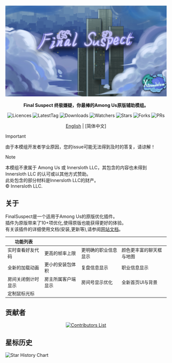 <div align="center">
	
![FS-XW](Assets/LogoWithTeam.png)

**Final Suspect 终极嫌疑，你最棒的Among Us原版辅助模组。**

<img src="https://badgen.net/github/license/XtremeWave/FinalSuspect" alt="Licences">
<img src="https://badgen.net/github/tag/XtremeWave/FinalSuspect" alt="LatestTag">
<img src="https://badgen.net/github/assets-dl/XtremeWave/FinalSuspect" alt="Downloads">
<img src="https://badgen.net/github/watchers/XtremeWave/FinalSuspect" alt="Watchers">
<img src="https://badgen.net/github/stars/XtremeWave/FinalSuspect/" alt="Stars">
<img src="https://badgen.net/github/forks/XtremeWave/FinalSuspect" alt="Forks">
<img src="https://badgen.net/github/prs/XtremeWave/FinalSuspect" alt="PRs">

[English](README.md) | [简体中文]

</div>

> [!important]
> 由于本模组开发者学业原因，您的issue可能无法得到及时的答复，请谅解！

> [!note]
> 本模组不隶属于 Among Us 或 Innersloth LLC，其包含的内容也未得到 Innersloth LLC 的认可或以其他方式赞助。\
> 此处包含的部分材料是Innersloth LLC的财产。\
> © Innersloth LLC.

## 关于

FinalSuspect是一个适用于Among Us的原版优化插件。\
插件为原版带来了10+项优化,使得原版也能获得更好的体验。\
有关该插件的详细使用文档(安装,更新等),请参阅[网站文档](https://www.xtreme.net.cn/docs/FS/)。

| 功能列表      |           |            |              |
|-----------|-----------|------------|--------------|
| 实时查看好友代码  | 更高的帧率上限   | 更明确的职业信息显示 | 颜色更丰富的聊天框与地图 |
| 全新的加载动画   | 更小的安装包体积  | 复盘信息显示     | 职业信息显示       |
| 房间关闭倒计时显示 | 房主所属客户端显示 | 房间号显示优化    | 全新首页UI与背景    |
| 定制鼠标光标    |           |            |              |

## 贡献者

<div align="center">
  <a href="https://github.com/XtremeWave/FinalSuspect/graphs/contributors">
    <img src="https://contrib.rocks/image?repo=XtremeWave/FinalSuspect" alt="Contributors List">
  </a>
</div>

## 星标历史
![Star History Chart](https://api.star-history.com/svg?repos=XtremeWave/FinalSuspect&type=Date)
